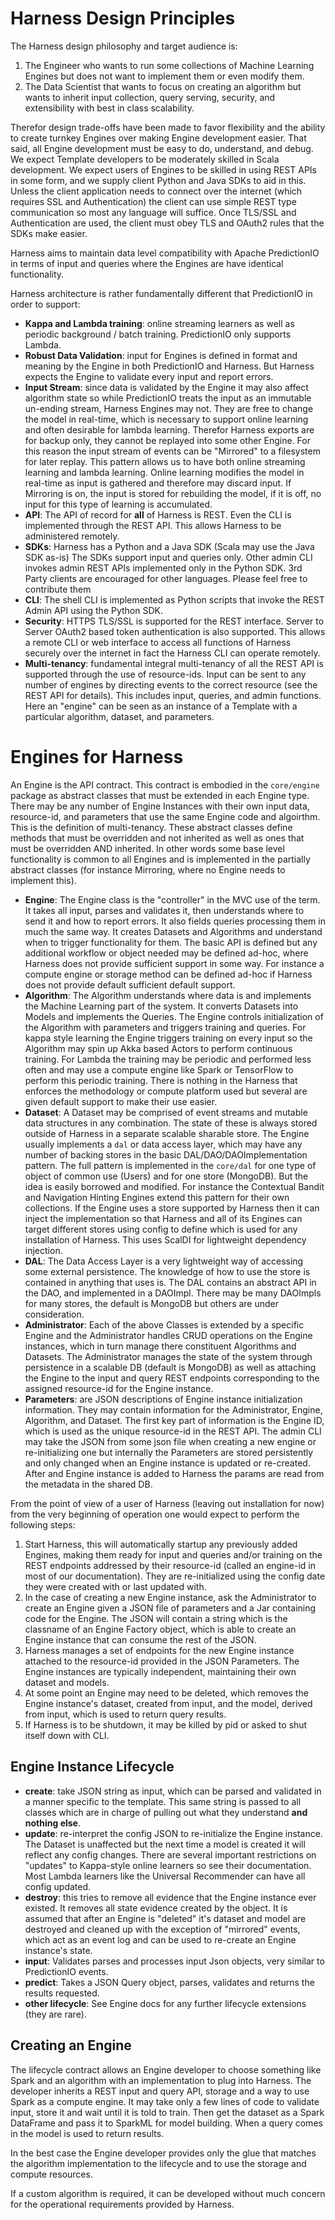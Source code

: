 # Harness Design Principles

The Harness design philosophy and target audience is:
 
 1. The Engineer who wants to run some collections of Machine Learning Engines but does not want to implement them or even modify them.
 2. The Data Scientist that wants to focus on creating an algorithm but wants to inherit input collection, query serving, security, and extensibility with best in class scalability.

Therefor design trade-offs have been made to favor flexibility and the ability to create turnkey Engines over making Engine development easier. That said, all Engine development must be easy to do, understand, and debug. We expect Template developers to be moderately skilled in Scala development. We expect users of Engines to be skilled in using REST APIs in some form, and we supply client Python and Java SDKs to aid in this. Unless the client application needs to connect over the internet (which requires SSL and Authentication) the client can use simple REST type communication so most any language will suffice. Once TLS/SSL and Authentication are used, the client must obey TLS and OAuth2 rules that the SDKs make easier.

Harness aims to maintain data level compatibility with Apache PredictionIO in terms of input and queries where the Engines are have identical functionality.

Harness architecture is rather fundamentally different that PredictionIO in order to support:

 - **Kappa and Lambda training**: online streaming learners as well as periodic background / batch training. PredictionIO only supports Lambda.
 - **Robust Data Validation**: input for Engines is defined in format and meaning by the Engine in both PredictionIO and Harness. But Harness expects the Engine to validate every input and report errors. 
 - **Input Stream**: since data is validated by the Engine it may also affect algorithm state so while PredictionIO treats the input as an immutable un-ending stream, Harness Engines may not. They are free to change the model in real-time, which is necessary to support online learning and often desirable for lambda learning. Therefor Harness exports are for backup only, they cannot be replayed into some other Engine. For this reason the input stream of events can be "Mirrored" to a filesystem for later replay. This pattern allows us to have both online streaming learning and lambda learning. Online learning modifies the model in real-time as input is gathered and therefore may discard input. If Mirroring is on, the input is stored for rebuilding the model, if it is off, no input for this type of learning is accumulated.  
 - **API**: The API of record for **all** of Harness is REST. Even the CLI is implemented through the REST API. This allows Harness to be administered remotely.
 - **SDKs**: Harness has a Python and a Java SDK (Scala may use the Java SDK as-is) The SDKs support input and queries only. Other admin CLI invokes admin REST APIs implemented only in the Python SDK. 3rd Party clients are encouraged for other languages. Please feel free to contribute them
 - **CLI**: The shell CLI is implemented as Python scripts that invoke the REST Admin API using the Python SDK.
 - **Security**: HTTPS TLS/SSL is supported for the REST interface. Server to Server OAuth2 based token authentication is also supported. This allows a remote CLI or web interface to access all functions of Harness securely over the internet in fact the Harness CLI can operate remotely.
 - **Multi-tenancy**: fundamental integral multi-tenancy of all the REST API is supported through the use of resource-ids. Input can be sent to any number of engines by directing events to the correct resource (see the REST API for details). This includes input, queries, and admin functions.  Here an "engine" can be seen as an instance of a Template with a particular algorithm, dataset, and parameters.

# Engines for Harness

An Engine is the API contract. This contract is embodied in the `core/engine` package as abstract classes that must be extended in each Engine type. There may be any number of Engine Instances with their own input data, resource-id, and parameters that use the same Engine code and algoirthm. This is the definition of multi-tenancy. These abstract classes define methods that must be overridden and not inherited as well as ones that must be overridden AND inherited. In other words some base level functionality is common to all Engines and is implemented in the  partially abstract classes (for instance Mirroring, where no Engine needs to implement this).

 - **Engine**: The Engine class is the "controller" in the MVC use of the term. It takes all input, parses and validates it, then understands where to send it and how to report errors. It also fields queries processing them in much the same way. It creates Datasets and Algorithms and understand when to trigger functionality for them. The basic API is defined but any additional workflow or object needed may be defined ad-hoc, where Harness does not provide sufficient support in some way. For instance a compute engine or storage method can be defined ad-hoc if Harness does not provide default sufficient default support.
 - **Algorithm**: The Algorithm understands where data is and implements the Machine Learning part of the system. It converts Datasets into Models and implements the Queries. The Engine controls initialization of the Algorithm with parameters and triggers training and queries. For kappa style learning the Engine triggers training on every input so the Algorithm may spin up Akka based Actors to perform continuous training. For Lambda the training may be periodic and performed less often and may use a compute engine like Spark or TensorFlow to perform this periodic training. There is nothing in the Harness that enforces the methodology or compute platform used but several are given default support to make their use easier.
 - **Dataset**: A Dataset may be comprised of event streams and mutable data structures in any combination. The state of these is always stored outside of Harness in a separate scalable sharable store. The Engine usually implements a `dal` or data access layer, which may have any number of backing stores in the basic DAL/DAO/DAOImplementation pattern. The full pattern is implemented in the `core/dal` for one type of object of common use (Users) and for one store (MongoDB). But the idea is easily borrowed and modified. For instance the Contextual Bandit and Navigation Hinting Engines extend this pattern for their own collections. If the Engine uses a store supported by Harness then it can inject the implementation so that Harness and all of its Engines can target different stores using config to define which is used for any installation of Harness. This uses ScalDI for lightweight dependency injection.
 - **DAL**: The Data Access Layer is a very lightweight way of accessing some external persistence. The knowledge of how to use the store is contained in anything that uses is. The DAL contains an abstract API in the DAO, and implemented in a DAOImpl. There may be many DAOImpls for many stores, the default is MongoDB but others are under consideration.
 - **Administrator**: Each of the above Classes is extended by a specific Engine and the Administrator handles CRUD operations on the Engine instances, which in turn manage there constituent Algorithms and Datasets. The Administrator manages the state of the system through persistence in a scalable DB (default is MongoDB) as well as attaching the Engine to the input and query REST endpoints corresponding to the assigned resource-id for the Engine instance.
 - **Parameters**: are JSON descriptions of Engine instance initialization information. They may contain information for the Administrator, Engine, Algorithm, and Dataset. The first key part of information is the Engine ID, which is used as the unique resource-id in the REST API. The admin CLI may take the JSON from some json file when creating a new engine or re-initializing one but internally the Parameters are stored persistently and only changed when an Engine instance is updated or re-created. After and Engine instance is added to Harness the params are read from the metadata in the shared DB.

From the point of view of a user of Harness (leaving out installation for now) from the very beginning of operation one would expect to perform the following steps:

 1. Start Harness, this will automatically startup any previously added Engines, making them ready for input and queries and/or training on the REST endpoints addressed by their resource-id (called an engine-id in most of our documentation). They are re-initialized using the config date they were created with or last updated with.
 2. In the case of creating a new Engine instance, ask the Administrator to create an Engine given a JSON file of parameters and a Jar containing code for the Engine. The JSON will contain a string which is the classname of an Engine Factory object, which is able to create an Engine instance that can consume the rest of the JSON.
 3. Harness manages a set of endpoints for the new Engine instance attached to the resource-id provided in the JSON Parameters. The Engine instances are typically independent, maintaining their own dataset and models.
 4. At some point an Engine may need to be deleted, which removes the Engine instance's dataset, created from input, and  the model, derived from input, which is used to return query results.
 5. If Harness is to be shutdown, it may be killed by pid or asked to shut itself down with CLI.

## Engine Instance Lifecycle
 
  - **create**: take JSON string as input, which can be parsed and validated in a manner specific to the template. This same string is passed to all classes which are in charge of pulling out what they understand **and nothing else**. 
  - **update**: re-interpret the config JSON to re-initialize the Engine instance. The Dataset is unaffected but the next time a model is created it will reflect any config changes. There are several important restrictions on "updates" to Kappa-style online learners so see their documentation. Most Lambda learners like the Universal Recommender can have all config updated.
  - **destroy**: this tries to remove all evidence that the Engine instance ever existed. It removes all state evidence created by the object. It is assumed that after an Engine is "deleted" it's dataset and model are destroyed and cleaned up with the exception of "mirrored" events, which act as an event log and can be used to re-create an Engine instance's state.
  - **input**: Validates parses and processes input Json objects, very similar to PredictionIO events.
  - **predict**: Takes a JSON Query object, parses, validates and returns the results requested.
  - **other lifecycle**: See Engine docs for any further lifecycle extensions (they are rare).

## Creating an Engine

The lifecycle contract allows an Engine developer to choose something like Spark and an algorithm with an implementation to plug into Harness. The developer inherits a REST input and query API, storage and a way to use Spark as a compute engine. It may take only a few lines of code to validate input, store it and wait until it is told to train. Then get the dataset as a Spark DataFrame and pass it to SparkML for model building. When a query comes in the model is used to return results.

In the best case the Engine developer provides only the glue that matches the algorithm implementation to the lifecycle and to use the storage and compute resources.

If a custom algorithm is required, it can be developed without much concern for the operational requirements provided by Harness.


